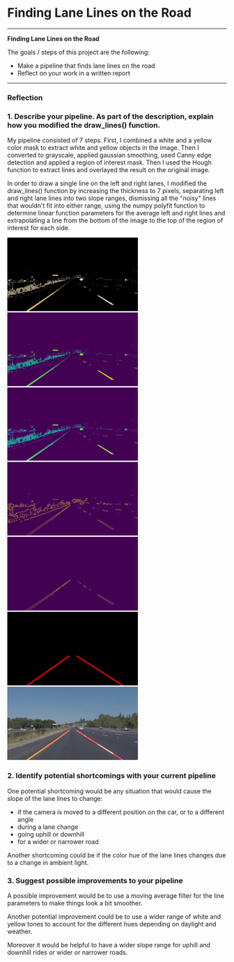 # **Finding Lane Lines on the Road** 

---

**Finding Lane Lines on the Road**

The goals / steps of this project are the following:
* Make a pipeline that finds lane lines on the road
* Reflect on your work in a written report

---

### Reflection

### 1. Describe your pipeline. As part of the description, explain how you modified the draw_lines() function.

My pipeline consisted of 7 steps. First, I combined a white and a yellow color mask to extract white and yellow objects in the image. Then I converted to grayscale, applied gaussian smoothing, used Canny edge detection and applied a region of interest mask. Then I used the Hough function to extract lines and overlayed the result on the original image.

In order to draw a single line on the left and right lanes, I modified the draw_lines() function by increasing the thickness to 7 pixels, separating left and right lane lines into two slope ranges, dismissing all the "noisy" lines that wouldn't fit into either range, using the numpy polyfit function to determine linear function parameters for the average left and right lines and extrapolating a line from the bottom of the image to the top of the region of interest for each side.

<img src="./writeup_images/imageCs.jpg" alt="imageCs" width="300"/>
<img src="./writeup_images/imageGray.jpg" alt="grayscale" width="300"/>
<img src="./writeup_images/imageBlur.jpg" alt="blur" width="300"/>
<img src="./writeup_images/imageEdges.jpg" alt="edges" width="300"/>
<img src="./writeup_images/imageMasked.jpg" alt="masked" width="300"/>
<img src="./writeup_images/imageLines.jpg" alt="lines" width="300"/>
<img src="./writeup_images/imageOverlay.jpg" alt="overlay" width="300"/>


### 2. Identify potential shortcomings with your current pipeline

One potential shortcoming would be any situation that would cause the slope of the lane lines to change:
* if the camera is moved to a different position on the car, or to a different angle
* during a lane change
* going uphill or downhill
* for a wider or narrower road

Another shortcoming could be if the color hue of the lane lines changes due to a change in ambient light.


### 3. Suggest possible improvements to your pipeline

A possible improvement would be to use a moving average filter for the line parameters to make things look a bit smoother.

Another potential improvement could be to use a wider range of white and yellow tones to account for the different hues depending on daylight and weather.

Moreover it would be helpful to have a wider slope range for uphill and downhill rides or wider or narrower roads.
